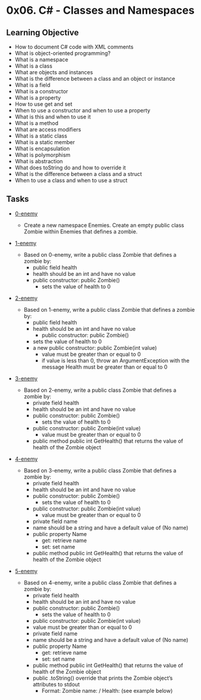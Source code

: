 # 0x06. C# - Classes and Namespaces

## Learning Objective

-   How to document C# code with XML comments
-   What is object-oriented programming?
-   What is a namespace
-   What is a class
-   What are objects and instances
-   What is the difference between a class and an object or instance
-   What is a field
-   What is a constructor
-   What is a property
-   How to use get and set
-   When to use a constructor and when to use a property
-   What is this and when to use it
-   What is a method
-   What are access modifiers
-   What is a static class
-   What is a static member
-   What is encapsulation
-   What is polymorphism
-   What is abstraction
-   What does toString do and how to override it
-   What is the difference between a class and a struct
-   When to use a class and when to use a struct

## Tasks

-   [0-enemy](https://github.com/MitaliSengupta/holbertonschool-csharp/tree/master/0x06-csharp-classes/0-enemy)
    -   Create a new namespace Enemies. Create an empty public class Zombie within Enemies that defines a zombie.

-   [1-enemy](https://github.com/MitaliSengupta/holbertonschool-csharp/tree/master/0x06-csharp-classes/1-enemy)
    -   Based on 0-enemy, write a public class Zombie that defines a zombie by:
        -   public field health
        -   health should be an int and have no value
        -   public constructor: public Zombie()
            -   sets the value of health to 0
    
-   [2-enemy](https://github.com/MitaliSengupta/holbertonschool-csharp/tree/master/0x06-csharp-classes/2-enemy)
    -   Based on 1-enemy, write a public class Zombie that defines a zombie by:
        -   public field health
        -   health should be an int and have no value
            -   public constructor: public Zombie()
        -   sets the value of health to 0
        -   a new public constructor: public Zombie(int value)
            -   value must be greater than or equal to 0
            -   if value is less than 0, throw an ArgumentException with the message Health must be greater than or equal to 0

-   [3-enemy](https://github.com/MitaliSengupta/holbertonschool-csharp/tree/master/0x06-csharp-classes/3-enemy)
    -   Based on 2-enemy, write a public class Zombie that defines a zombie by:
        -   private field health
        -   health should be an int and have no value
        -   public constructor: public Zombie()
            -   sets the value of health to 0
        -   public constructor: public Zombie(int value)
            -   value must be greater than or equal to 0
        -   public method public int GetHealth() that returns the value of health of the Zombie object

-   [4-enemy](https://github.com/MitaliSengupta/holbertonschool-csharp/tree/master/0x06-csharp-classes/4-enemy)
    -   Based on 3-enemy, write a public class Zombie that defines a zombie by:
        -   private field health
        -   health should be an int and have no value
        -   public constructor: public Zombie()
            -   sets the value of health to 0
        -   public constructor: public Zombie(int value)
            -   value must be greater than or equal to 0
        -   private field name
        -   name should be a string and have a default value of (No name)
        -   public property Name
            -   get: retrieve name
            -   set: set name
        -   public method public int GetHealth() that returns the value of health of the Zombie object

-   [5-enemy](https://github.com/MitaliSengupta/holbertonschool-csharp/tree/master/0x06-csharp-classes/5-enemy)
    -   Based on 4-enemy, write a public class Zombie that defines a zombie by:
        -   private field health
        -   health should be an int and have no value
        -   public constructor: public Zombie()
            -   sets the value of health to 0
        -   public constructor: public Zombie(int value)
        -   value must be greater than or equal to 0
        -   private field name
        -   name should be a string and have a default value of (No name)
        -   public property Name
            -   get: retrieve name
            -   set: set name
        -   public method public int GetHealth() that returns the value of health of the Zombie object
        -   public .toString() override that prints the Zombie object’s attributes to stdout
            -   Format: Zombie name: <name> / Health: <health> (see example below)